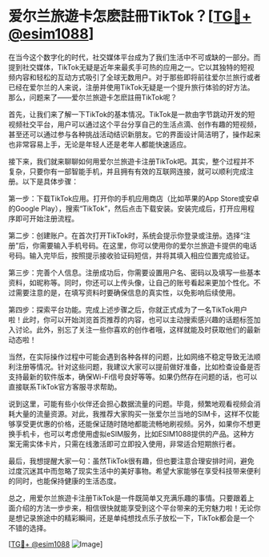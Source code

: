 # 爱尔兰旅遊卡怎麽註冊TikTok？[[TG💪+ @esim1088](https://t.me/s/esim1088)]

在当今这个数字化的时代，社交媒体平台成为了我们生活中不可或缺的一部分。而提到社交媒体，TikTok无疑是近年来最炙手可热的应用之一。它以其独特的短视频内容和轻松的互动方式吸引了全球无数用户。对于那些即将前往爱尔兰旅行或者已经在爱尔兰的人来说，注册并使用TikTok无疑是一个提升旅行体验的好方法。那么，问题来了——爱尔兰旅遊卡怎麽註冊TikTok呢？

首先，让我们来了解一下TikTok的基本情况。TikTok是一款由字节跳动开发的短视频社交平台，用户可以通过这个平台分享自己的生活点滴、创作有趣的短视频，甚至还可以通过参与各种挑战活动结识新朋友。它的界面设计简洁明了，操作起来也非常容易上手，无论是年轻人还是老年人都能快速适应。

接下来，我们就来聊聊如何用爱尔兰旅遊卡注册TikTok吧。其实，整个过程并不复杂，只要你有一部智能手机，并且拥有有效的互联网连接，就可以顺利完成注册。以下是具体步骤：

第一步：下载TikTok应用。打开你的手机应用商店（比如苹果的App Store或安卓的Google Play），搜索“TikTok”，然后点击下载安装。安装完成后，打开应用程序即可开始注册流程。

第二步：创建账户。在首次打开TikTok时，系统会提示你登录或注册。选择“注册”后，你需要输入手机号码。在这里，你可以使用你的爱尔兰旅遊卡提供的电话号码。输入完毕后，按照提示接收验证码短信，并将其填入相应位置完成验证。

第三步：完善个人信息。注册成功后，你需要设置用户名、密码以及填写一些基本资料，如昵称等。同时，你还可以上传头像，让自己的账号看起来更加个性化。不过需要注意的是，在填写资料时要确保信息的真实性，以免影响后续使用。

第四步：探索平台功能。完成上述步骤之后，你就正式成为了一名TikTok用户啦！此时，你可以开始浏览首页推荐的内容，也可以主动搜索感兴趣的话题标签加入讨论。此外，别忘了关注一些你喜欢的创作者哦，这样就能及时获取他们的最新动态啦！

当然，在实际操作过程中可能会遇到各种各样的问题，比如网络不稳定导致无法顺利注册等情况。针对这些问题，我建议大家可以提前做好准备，比如检查设备是否支持最新的软件版本，确保Wi-Fi信号良好等等。如果仍然存在问题的话，也可以直接联系TikTok官方客服寻求帮助。

说到这里，可能有些小伙伴还会担心数据流量的问题。毕竟，频繁地观看视频会消耗大量的流量资源。对此，我推荐大家购买一张爱尔兰当地的SIM卡，这样不仅能够享受更优惠的价格，还能保证随时随地都能流畅地刷视频。另外，如果你不想更换手机卡，也可以考虑使用虚拟eSIM服务，比如ESIM1088提供的产品。这种方案无需实体卡片，只需在线激活即可立即投入使用，非常适合短期旅行者。

最后，我想提醒大家一句：虽然TikTok很有趣，但也要注意合理安排时间，避免过度沉迷其中而忽略了现实生活中的美好事物。希望大家能够在享受科技带来便利的同时，也能保持健康的生活态度。

总之，用爱尔兰旅遊卡注册TikTok是一件既简单又充满乐趣的事情。只要跟着上面介绍的方法一步步来，相信很快就能享受到这个平台带来的无穷魅力啦！无论你是想记录旅途中的精彩瞬间，还是单纯想找点乐子放松一下，TikTok都会是一个不错的选择。

[[TG💪+ @esim1088](https://t.me/s/esim1088) ![Image](https://i.postimg.cc/4NQfJmqS/Snipaste-2025-05-13-00-14-12.png)]